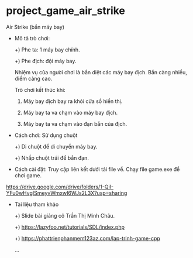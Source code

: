 # project_game_air_strike



Air Strike (bắn máy bay)


- Mô tả trò chơi: 

	+) Phe ta: 1 máy bay chính.
	
	+) Phe địch: đội máy bay.
	
  Nhiệm vụ của người chơi là bắn diệt các máy bay địch. Bắn càng nhiều, điểm càng cao.
  
  Trò chơi kết thúc khi:
  
	1. Máy bay địch bay ra khỏi cửa sổ hiển thị.

	2. Máy bay ta va chạm vào máy bay địch.
	
	3. Máy bay ta va chạm vào đạn bắn của địch.
	

- Cách chơi: Sử dụng chuột

	+) Di chuột để di chuyển máy bay.
	
	+) Nhấp chuột trái để bắn đạn.
  
- Cách cài đặt: Truy cập liên kết dưới tải file về. Chạy file game.exe để chơi game.

https://drive.google.com/drive/folders/1-QiI-YFu0wHvgISmeyvWmxwI6WJs2L3X?usp=sharing


- Tài liệu tham khảo

	+) Slide bài giảng cô Trần Thị Minh Châu.
	
	+) https://lazyfoo.net/tutorials/SDL/index.php
	
	+) https://phattrienphanmem123az.com/lap-trinh-game-cpp
	
	... 
